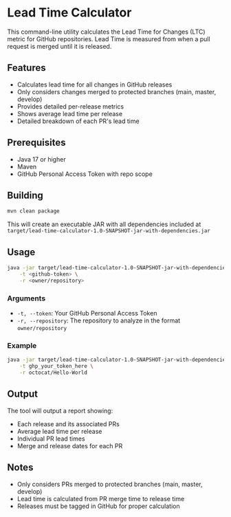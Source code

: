 # Lead Time Calculator

This command-line utility calculates the Lead Time for Changes (LTC) metric for GitHub repositories. Lead Time is measured from when a pull request is merged until it is released.

## Features

- Calculates lead time for all changes in GitHub releases
- Only considers changes merged to protected branches (main, master, develop)
- Provides detailed per-release metrics
- Shows average lead time per release
- Detailed breakdown of each PR's lead time

## Prerequisites

- Java 17 or higher
- Maven
- GitHub Personal Access Token with repo scope

## Building

```bash
mvn clean package
```

This will create an executable JAR with all dependencies included at `target/lead-time-calculator-1.0-SNAPSHOT-jar-with-dependencies.jar`

## Usage

```bash
java -jar target/lead-time-calculator-1.0-SNAPSHOT-jar-with-dependencies.jar \
    -t <github-token> \
    -r <owner/repository>
```

### Arguments

- `-t, --token`: Your GitHub Personal Access Token
- `-r, --repository`: The repository to analyze in the format `owner/repository`

### Example

```bash
java -jar target/lead-time-calculator-1.0-SNAPSHOT-jar-with-dependencies.jar \
    -t ghp_your_token_here \
    -r octocat/Hello-World
```

## Output

The tool will output a report showing:
- Each release and its associated PRs
- Average lead time per release
- Individual PR lead times
- Merge and release dates for each PR

## Notes

- Only considers PRs merged to protected branches (main, master, develop)
- Lead time is calculated from PR merge time to release time
- Releases must be tagged in GitHub for proper calculation
